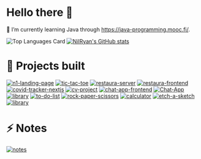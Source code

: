 # Hello there 👋

<!--
**NilRyan/NilRyan** is a ✨ _special_ ✨ repository because its `README.md` (this file) appears on your GitHub profile.

Here are some ideas to get you started:

- 🔭 I’m currently working on ...
- 🌱 I’m currently learning ...
- 👯 I’m looking to collaborate on ...
- 🤔 I’m looking for help with ...
- 💬 Ask me about ...
- 📫 How to reach me: ...
- 😄 Pronouns: ...
- ⚡ Fun fact: ...
-->
🌱 I’m currently learning Java through https://java-programming.mooc.fi/.



![Top Languages Card](https://github-readme-stats.vercel.app/api/top-langs/?username=NilRyan)
[![NilRyan's GitHub stats](https://github-readme-stats.vercel.app/api?username=NilRyan)](https://github.com/NilRyan/github-readme-stats)

# 🔭 Projects built
[![n1-landing-page](https://github-readme-stats.vercel.app/api/pin/?username=NilRyan&repo=n1-landing-page)](https://github.com/NilRyan/n1-landing-page)
[![tic-tac-toe](https://github-readme-stats.vercel.app/api/pin/?username=NilRyan&repo=tic-tac-toe)](https://github.com/NilRyan/tic-tac-toe)
[![restaura-server](https://github-readme-stats.vercel.app/api/pin/?username=NilRyan&repo=restaura-server)](https://github.com/NilRyan/restaura-server)
[![restaura-frontend](https://github-readme-stats.vercel.app/api/pin/?username=NilRyan&repo=restaura-frontend)](https://github.com/NilRyan/restaura-frontend)
[![covid-tracker-nextjs](https://github-readme-stats.vercel.app/api/pin/?username=NilRyan&repo=covid-tracker-nextjs)](https://github.com/NilRyan/covid-tracker-nextjs)
[![cv-project](https://github-readme-stats.vercel.app/api/pin/?username=NilRyan&repo=cv-project)](https://github.com/NilRyan/cv-project)
[![chat-app-frontend](https://github-readme-stats.vercel.app/api/pin/?username=NilRyan&repo=chat-app-frontend)](https://github.com/NilRyan/chat-app-frontend)
[![Chat-App](https://github-readme-stats.vercel.app/api/pin/?username=NilRyan&repo=Chat-App)](https://github.com/NilRyan/Chat-App)
[![library](https://github-readme-stats.vercel.app/api/pin/?username=NilRyan&repo=library)](https://github.com/NilRyan/library)
[![to-do-list](https://github-readme-stats.vercel.app/api/pin/?username=NilRyan&repo=to-do-list)](https://github.com/NilRyan/to-do-list)
[![rock-paper-scissors](https://github-readme-stats.vercel.app/api/pin/?username=NilRyan&repo=rock-paper-scissors)](https://github.com/NilRyan/rock-paper-scissors)
[![calculator](https://github-readme-stats.vercel.app/api/pin/?username=NilRyan&repo=calculator)](https://github.com/NilRyan/calculator)
[![etch-a-sketch](https://github-readme-stats.vercel.app/api/pin/?username=NilRyan&repo=etch-a-sketch)](https://github.com/NilRyan/etch-a-sketch)
[![library](https://github-readme-stats.vercel.app/api/pin/?username=NilRyan&repo=library)](https://github.com/NilRyan/library)

# ⚡ Notes
[![notes](https://github-readme-stats.vercel.app/api/pin/?username=NilRyan&repo=notes)](https://github.com/NilRyan/notes)



